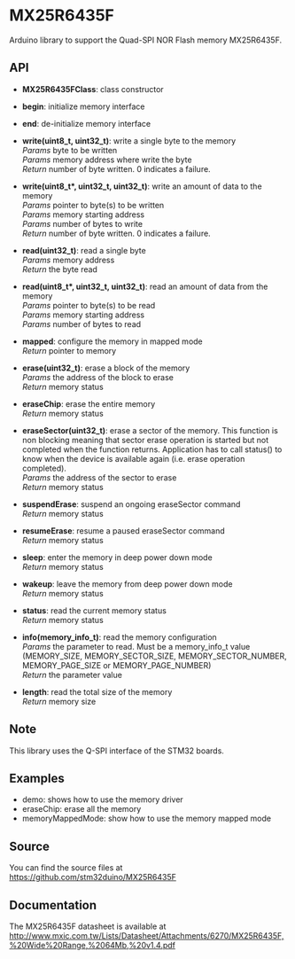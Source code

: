 # MX25R6435F

Arduino library to support the Quad-SPI NOR Flash memory MX25R6435F.

## API

* **MX25R6435FClass**: class constructor  

* **begin**: initialize memory interface  

* **end**: de-initialize memory interface  

* **write(uint8_t, uint32_t)**: write a single byte to the memory  
_Params_ byte to be written  
_Params_ memory address where write the byte  
_Return_ number of byte written. 0 indicates a failure.  

*  **write(uint8_t\*, uint32_t, uint32_t)**: write an amount of data to the memory  
_Params_ pointer to byte(s) to be written  
_Params_ memory starting address  
_Params_ number of bytes to write  
_Return_ number of byte written. 0 indicates a failure.  

* **read(uint32_t)**: read a single byte  
_Params_ memory address  
_Return_ the byte read  

* **read(uint8_t\*, uint32_t, uint32_t)**: read an amount of data from the memory  
_Params_ pointer to byte(s) to be read  
_Params_ memory starting address  
_Params_ number of bytes to read  

* **mapped**: configure the memory in mapped mode  
_Return_ pointer to memory  

* **erase(uint32_t)**: erase a block of the memory  
_Params_ the address of the block to erase  
_Return_ memory status  

* **eraseChip**: erase the entire memory  
_Return_ memory status  

* **eraseSector(uint32_t)**: erase a sector of the memory. This function is non
blocking meaning that sector erase operation is started but not completed when
the function returns. Application has to call status()
to know when the device is available again (i.e. erase operation completed).  
_Params_ the address of the sector to erase  
_Return_ memory status  

* **suspendErase**: suspend an ongoing eraseSector command  
_Return_ memory status  

* **resumeErase**: resume a paused eraseSector command  
_Return_ memory status  

* **sleep**: enter the memory in deep power down mode  
_Return_ memory status  

* **wakeup**: leave the memory from deep power down mode  
_Return_ memory status  

* **status**: read the current memory status  
_Return_ memory status  

* **info(memory_info_t)**: read the memory configuration  
_Params_ the parameter to read. Must be a memory_info_t value (MEMORY_SIZE,
  MEMORY_SECTOR_SIZE, MEMORY_SECTOR_NUMBER, MEMORY_PAGE_SIZE or MEMORY_PAGE_NUMBER)  
_Return_ the parameter value  

* **length**: read the total size of the memory  
_Return_ memory size  

## Note

This library uses the Q-SPI interface of the STM32 boards.

## Examples

* demo: shows how to use the memory driver  
* eraseChip: erase all the memory  
* memoryMappedMode: show how to use the memory mapped mode  

## Source

You can find the source files at  
https://github.com/stm32duino/MX25R6435F

## Documentation

The MX25R6435F datasheet is available at  
http://www.mxic.com.tw/Lists/Datasheet/Attachments/6270/MX25R6435F,%20Wide%20Range,%2064Mb,%20v1.4.pdf
